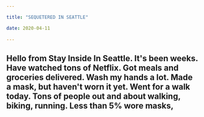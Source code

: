 ```yaml
---

title: "SEQUETERED IN SEATTLE"

date: 2020-04-11
	
---
```


Hello from Stay Inside In Seattle. It's been weeks. Have watched tons of Netflix. Got meals and groceries delivered. Wash my hands a lot. Made a mask, but haven't worn it yet.
Went for a walk today. Tons of people out and about walking, biking, running. Less than 5% wore masks,
---
